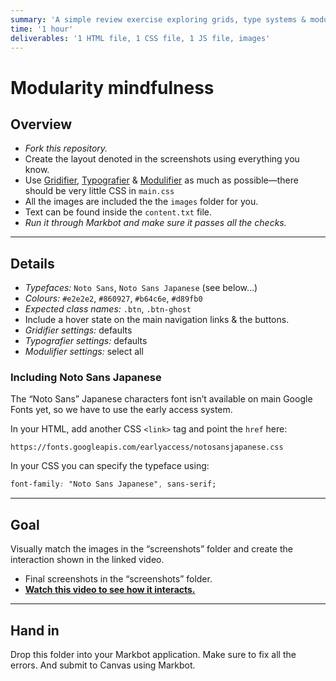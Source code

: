 ```yaml
---
summary: 'A simple review exercise exploring grids, type systems & modular CSS'
time: '1 hour'
deliverables: '1 HTML file, 1 CSS file, 1 JS file, images'
---
```


# Modularity mindfulness

## Overview

- *Fork this repository.*
- Create the layout denoted in the screenshots using everything you know.
- Use [Gridifier](http://gridifier.web-dev.tools/), [Typografier](http://typografier.web-dev.tools/) & [Modulifier](http://modulifier.web-dev.tools/) as much as possible—there should be very little CSS in `main.css`
- All the images are included the the `images` folder for you.
- Text can be found inside the `content.txt` file.
- *Run it through Markbot and make sure it passes all the checks.*

---

## Details

- *Typefaces:* `Noto Sans`, `Noto Sans Japanese` (see below…)
- *Colours:* `#e2e2e2`, `#860927`, `#b64c6e`, `#d89fb0`
- *Expected class names:* `.btn`, `.btn-ghost`
- Include a hover state on the main navigation links & the buttons.
- *Gridifier settings:* defaults
- *Typografier settings:* defaults
- *Modulifier settings:* select all

### Including Noto Sans Japanese

The “Noto Sans” Japanese characters font isn’t available on main Google Fonts yet, so we have to use the early access system.

In your HTML, add another CSS `<link>` tag and point the `href` here:

```
https://fonts.googleapis.com/earlyaccess/notosansjapanese.css
```

In your CSS you can specify the typeface using:

```css
font-family: "Noto Sans Japanese", sans-serif;
```

---

## Goal

Visually match the images in the “screenshots” folder and create the interaction shown in the linked video.

- Final screenshots in the “screenshots” folder.
- [**Watch this video to see how it interacts.**](https://youtu.be/kN_E4u682hc)

---

## Hand in

Drop this folder into your Markbot application. Make sure to fix all the errors. And submit to Canvas using Markbot.
